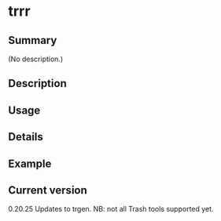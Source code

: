 # trrr

## Summary

(No description.)

## Description

## Usage

## Details

## Example

## Current version

0.20.25 Updates to trgen. NB: not all Trash tools supported yet.
